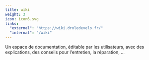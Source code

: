 ```yaml
---
title: wiki
weight: 3
icon: icon6.svg
links:
  "external": "https://wiki.droledevelo.fr/"
  "internal": "/wiki"
---
```


Un espace de documentation, éditable par les utilisateurs, avec des explications, des conseils pour l'entretien, la réparation, ...